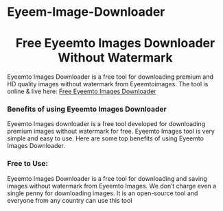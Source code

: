 # Eyeem-Image-Downloader
 # <div align="center">Free Eyeemto Images Downloader Without Watermark</div>  
  

Eyeemto Images Downloader is a free tool for downloading premium and HD quality images without watermark from Eyeemtoimages. The tool is online & live here: [Free Eyeemto Images Downloader](https://hdstockimages.com/Eyeem-downloader/)  
  



### Benefits of using Eyeemto Images Downloader  
Eyeemto Images downloader is a free tool developed for downloading premium images without watermark for free. Eyeemto Images tool is very simple and easy to use. Here are some top benefits of using Eyeemto Images Downloader.   
 
 ### Free to Use: 
Eyeemto Images Downloader is a free tool for downloading and saving images without watermark from Eyeemto Images. We don’t charge even a single penny for downloading images. It is an open-source tool and everyone from any country can use this tool
  

<br/>  



